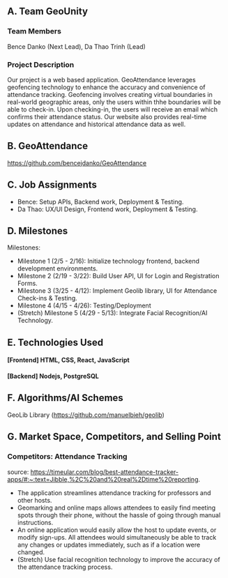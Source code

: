 ## A. Team GeoUnity

### Team Members
Bence Danko (Next Lead), Da Thao Trinh (Lead)

### Project Description
Our project is a web based application. GeoAttendance leverages geofencing technology to enhance the accuracy and convenience of attendance tracking. Geofencing involves creating virtual boundaries in real-world geographic areas, only the users within thhe boundaries will be able to check-in. Upon checking-in, the users will receive an email which confirms their attendance status. Our website also provides real-time updates on attendance and historical attendance data as well.

## B. GeoAttendance
https://github.com/bencejdanko/GeoAttendance

## C. Job Assignments
* Bence: Setup APIs, Backend work, Deployment & Testing.
* Da Thao: UX/UI Design, Frontend work, Deployment & Testing.

## D. Milestones
Milestones: 
* Milestone 1 (2/5 - 2/16): Initialize technology frontend, backend development environments.
* Milestone 2 (2/19 - 3/22): Build User API, UI for Login and Registration Forms.
* Milestone 3 (3/25 - 4/12): Implement Geolib library, UI for Attendance Check-ins & Testing.
* Milestone 4 (4/15 - 4/26): Testing/Deployment
* (Stretch) Milestone 5 (4/29 - 5/13):  Integrate Facial Recognition/AI Technology.



## E. Technologies Used
  #### [Frontend] HTML, CSS, React, JavaScript
  #### [Backend] Nodejs, PostgreSQL

  
## F. Algorithms/AI Schemes
GeoLib Library (https://github.com/manuelbieh/geolib)

## G. Market Space, Competitors, and Selling Point 

### Competitors: Attendance Tracking

source: https://timeular.com/blog/best-attendance-tracker-apps/#:~:text=Jibble,%2C%20and%20real%2Dtime%20reporting.


* The application streamlines attendance tracking for professors and other hosts.
* Geomarking and online maps allows attendees to easily find meeting spots through their phone, without the hassle of going through manual instructions.
* An online application would easily allow the host to update events, or modify sign-ups. All attendees would simultaneously be able to track any changes or updates immediately, such as if a location were changed.
* (Stretch) Use facial recognition technology to improve the accuracy of the attendance tracking process.

